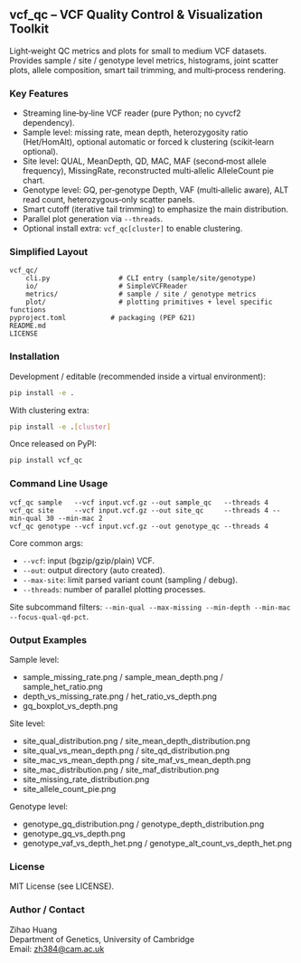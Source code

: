 ## vcf_qc – VCF Quality Control & Visualization Toolkit

Light‑weight QC metrics and plots for small to medium VCF datasets. Provides sample / site / genotype level metrics, histograms, joint scatter plots, allele composition, smart tail trimming, and multi‑process rendering.

### Key Features
* Streaming line‑by‑line VCF reader (pure Python; no cyvcf2 dependency).
* Sample level: missing rate, mean depth, heterozygosity ratio (Het/HomAlt), optional automatic or forced k clustering (scikit‑learn optional).
* Site level: QUAL, MeanDepth, QD, MAC, MAF (second‑most allele frequency), MissingRate, reconstructed multi‑allelic AlleleCount pie chart.
* Genotype level: GQ, per‑genotype Depth, VAF (multi‑allelic aware), ALT read count, heterozygous‑only scatter panels.
* Smart cutoff (iterative tail trimming) to emphasize the main distribution.
* Parallel plot generation via `--threads`.
* Optional install extra: `vcf_qc[cluster]` to enable clustering.

### Simplified Layout
```
vcf_qc/
    cli.py                 # CLI entry (sample/site/genotype)
    io/                    # SimpleVCFReader
    metrics/               # sample / site / genotype metrics
    plot/                  # plotting primitives + level specific functions
pyproject.toml           # packaging (PEP 621)
README.md
LICENSE
```

### Installation
Development / editable (recommended inside a virtual environment):
```bash
pip install -e .
```
With clustering extra:
```bash
pip install -e .[cluster]
```

Once released on PyPI:
```bash
pip install vcf_qc
```

### Command Line Usage
```
vcf_qc sample   --vcf input.vcf.gz --out sample_qc   --threads 4
vcf_qc site     --vcf input.vcf.gz --out site_qc     --threads 4 --min-qual 30 --min-mac 2
vcf_qc genotype --vcf input.vcf.gz --out genotype_qc --threads 4
```
Core common args:
* `--vcf`: input (bgzip/gzip/plain) VCF.
* `--out`: output directory (auto created).
* `--max-site`: limit parsed variant count (sampling / debug).
* `--threads`: number of parallel plotting processes.

Site subcommand filters: `--min-qual --max-missing --min-depth --min-mac --focus-qual-qd-pct`.

### Output Examples
Sample level:
* sample_missing_rate.png / sample_mean_depth.png / sample_het_ratio.png
* depth_vs_missing_rate.png / het_ratio_vs_depth.png
* gq_boxplot_vs_depth.png

Site level:
* site_qual_distribution.png / site_mean_depth_distribution.png
* site_qual_vs_mean_depth.png / site_qd_distribution.png
* site_mac_vs_mean_depth.png / site_maf_vs_mean_depth.png
* site_mac_distribution.png / site_maf_distribution.png
* site_missing_rate_distribution.png
* site_allele_count_pie.png

Genotype level:
* genotype_gq_distribution.png / genotype_depth_distribution.png
* genotype_gq_vs_depth.png
* genotype_vaf_vs_depth_het.png / genotype_alt_count_vs_depth_het.png


### License
MIT License (see LICENSE).

### Author / Contact
Zihao Huang  
Department of Genetics, University of Cambridge  
Email: zh384@cam.ac.uk  
